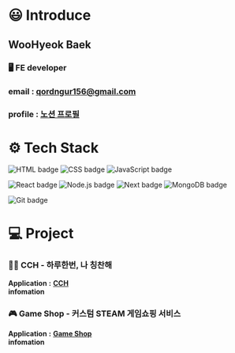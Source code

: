 # **😃 Introduce**
## **WooHyeok Baek**<br>
### 🖥  **FE developer**<br>
### **email** : qordngur156@gmail.com <br>
### **profile** : <a href="https://lapis-bench-cc8.notion.site/Woohyeok-Baek-933015630cb34a349325fb4c7bd5e152?pvs=4">노션 프로필</a>

# **⚙️ Tech Stack**

![HTML badge](https://img.shields.io/badge/HTML-E34F26?style=flat-square&logo=HTML&logoColor=white) ![CSS badge](https://img.shields.io/badge/CSS-1572B6?style=flat-square&logo=CSS&logoColor=white) ![JavaScript badge](https://img.shields.io/badge/Javascript-F7DF1E?style=flat-square&logo=javascript&logoColor=white)

![React badge](https://img.shields.io/badge/React-61DAFB?style=flat-square&logo=react&logoColor=white) ![Node.js badge](https://img.shields.io/badge/Node.js-339933?style=flat-square&logo=node.js&logoColor=white) ![Next badge](https://img.shields.io/badge/Next-000000?style=flat-square&logo=next.js&logoColor=white) ![MongoDB badge](https://img.shields.io/badge/MongoDB-47A248?style=flat-square&logo=mongoDB&logoColor=white)

![Git badge](https://img.shields.io/badge/Git-F05032?style=flat-square&logo=Git&logoColor=white)

# **💻 Project**

### 🙋‍♀️ **CCH** - 하루한번, 나 칭찬해
**Application** **:** **<a href="https://web-cch-p8xrq2mlfs3c9q1.sel3.cloudtype.app">CCH</a>**<br>
**infomation**
<br>

### 🎮 **Game Shop** - 커스텀 STEAM 게임쇼핑 서비스
**Application** **:** **<a href="https://woohyeok97.github.io">Game Shop</a>**<br>
**infomation**


